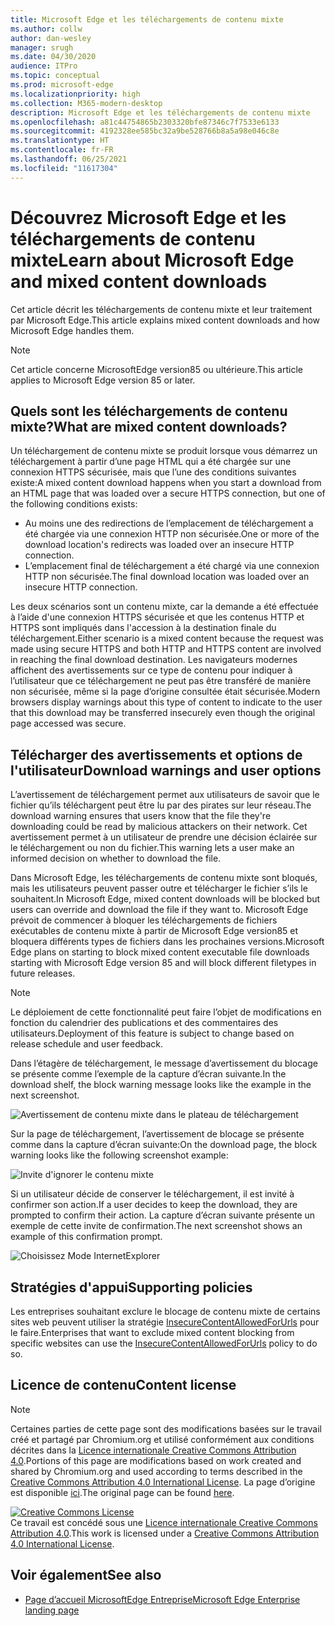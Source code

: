 ```yaml
---
title: Microsoft Edge et les téléchargements de contenu mixte
ms.author: collw
author: dan-wesley
manager: srugh
ms.date: 04/30/2020
audience: ITPro
ms.topic: conceptual
ms.prod: microsoft-edge
ms.localizationpriority: high
ms.collection: M365-modern-desktop
description: Microsoft Edge et les téléchargements de contenu mixte
ms.openlocfilehash: a81c44754865b2303320bfe87346c7f7533e6133
ms.sourcegitcommit: 4192328ee585bc32a9be528766b8a5a98e046c8e
ms.translationtype: HT
ms.contentlocale: fr-FR
ms.lasthandoff: 06/25/2021
ms.locfileid: "11617304"
---
```

# <a name="learn-about-microsoft-edge-and-mixed-content-downloads"></a><span data-ttu-id="2bb2f-103">Découvrez Microsoft Edge et les téléchargements de contenu mixte</span><span class="sxs-lookup"><span data-stu-id="2bb2f-103">Learn about Microsoft Edge and mixed content downloads</span></span>

<span data-ttu-id="2bb2f-104">Cet article décrit les téléchargements de contenu mixte et leur traitement par Microsoft Edge.</span><span class="sxs-lookup"><span data-stu-id="2bb2f-104">This article explains mixed content downloads and how Microsoft Edge handles them.</span></span>

>[!NOTE]
><span data-ttu-id="2bb2f-105">Cet article concerne MicrosoftEdge version85 ou ultérieure.</span><span class="sxs-lookup"><span data-stu-id="2bb2f-105">This article applies to Microsoft Edge version 85 or later.</span></span>

## <a name="what-are-mixed-content-downloads"></a><span data-ttu-id="2bb2f-106">Quels sont les téléchargements de contenu mixte?</span><span class="sxs-lookup"><span data-stu-id="2bb2f-106">What are mixed content downloads?</span></span>

<span data-ttu-id="2bb2f-107">Un téléchargement de contenu mixte se produit lorsque vous démarrez un téléchargement à partir d’une page HTML qui a été chargée sur une connexion HTTPS sécurisée, mais que l’une des conditions suivantes existe:</span><span class="sxs-lookup"><span data-stu-id="2bb2f-107">A mixed content download happens when you start a download from an HTML page that was loaded over a secure HTTPS connection, but one of the following conditions exists:</span></span>

- <span data-ttu-id="2bb2f-108">Au moins une des redirections de l’emplacement de téléchargement a été chargée via une connexion HTTP non sécurisée.</span><span class="sxs-lookup"><span data-stu-id="2bb2f-108">One or more of the download location's redirects was loaded over an insecure HTTP connection.</span></span>
- <span data-ttu-id="2bb2f-109">L’emplacement final de téléchargement a été chargé via une connexion HTTP non sécurisée.</span><span class="sxs-lookup"><span data-stu-id="2bb2f-109">The final download location was loaded over an insecure HTTP connection.</span></span>

<span data-ttu-id="2bb2f-110">Les deux scénarios sont un contenu mixte, car la demande a été effectuée à l’aide d'une connexion HTTPS sécurisée et que les contenus HTTP et HTTPS sont impliqués dans l'accession à la destination finale du téléchargement.</span><span class="sxs-lookup"><span data-stu-id="2bb2f-110">Either scenario is a mixed content because the request was made using secure HTTPS and both HTTP and HTTPS content are involved in reaching the final download destination.</span></span> <span data-ttu-id="2bb2f-111">Les navigateurs modernes affichent des avertissements sur ce type de contenu pour indiquer à l’utilisateur que ce téléchargement ne peut pas être transféré de manière non sécurisée, même si la page d’origine consultée était sécurisée.</span><span class="sxs-lookup"><span data-stu-id="2bb2f-111">Modern browsers display warnings about this type of content to indicate to the user that this download may be transferred insecurely even though the original page accessed was secure.</span></span>

## <a name="download-warnings-and-user-options"></a><span data-ttu-id="2bb2f-112">Télécharger des avertissements et options de l'utilisateur</span><span class="sxs-lookup"><span data-stu-id="2bb2f-112">Download warnings and user options</span></span>

<span data-ttu-id="2bb2f-113">L’avertissement de téléchargement permet aux utilisateurs de savoir que le fichier qu’ils téléchargent peut être lu par des pirates sur leur réseau.</span><span class="sxs-lookup"><span data-stu-id="2bb2f-113">The download warning ensures that users know that the file they're downloading could be read by malicious attackers on their network.</span></span> <span data-ttu-id="2bb2f-114">Cet avertissement permet à un utilisateur de prendre une décision éclairée sur le téléchargement ou non du fichier.</span><span class="sxs-lookup"><span data-stu-id="2bb2f-114">This warning lets a user make an informed decision on whether to download the file.</span></span>

<span data-ttu-id="2bb2f-115">Dans Microsoft Edge, les téléchargements de contenu mixte sont bloqués, mais les utilisateurs peuvent passer outre et télécharger le fichier s’ils le souhaitent.</span><span class="sxs-lookup"><span data-stu-id="2bb2f-115">In Microsoft Edge, mixed content downloads will be blocked but users can override and download the file if they want to.</span></span> <span data-ttu-id="2bb2f-116">Microsoft Edge prévoit de commencer à bloquer les téléchargements de fichiers exécutables de contenu mixte à partir de Microsoft Edge version85 et bloquera différents types de fichiers dans les prochaines versions.</span><span class="sxs-lookup"><span data-stu-id="2bb2f-116">Microsoft Edge plans on starting to block mixed content executable file downloads starting with Microsoft Edge version 85 and will block different filetypes in future releases.</span></span>

> [!NOTE]
> <span data-ttu-id="2bb2f-117">Le déploiement de cette fonctionnalité peut faire l’objet de modifications en fonction du calendrier des publications et des commentaires des utilisateurs.</span><span class="sxs-lookup"><span data-stu-id="2bb2f-117">Deployment of this feature is subject to change based on release schedule and user feedback.</span></span>

<!-- The schedule of the block for different filetypes is to be determined and may be impacted by usage data and user feedback. -->

<span data-ttu-id="2bb2f-118">Dans l’étagère de téléchargement, le message d’avertissement du blocage se présente comme l’exemple de la capture d’écran suivante.</span><span class="sxs-lookup"><span data-stu-id="2bb2f-118">In the download shelf, the block warning message looks like the example in the next screenshot.</span></span>

 ![Avertissement de contenu mixte dans le plateau de téléchargement](./media/edge-learnmore-mixed-content-downloads/edge-mixed-content-download-tray-warning.png)

<span data-ttu-id="2bb2f-120">Sur la page de téléchargement, l’avertissement de blocage se présente comme dans la capture d’écran suivante:</span><span class="sxs-lookup"><span data-stu-id="2bb2f-120">On the download page, the block warning looks like the following screenshot example:</span></span>

 ![Invite d'ignorer le contenu mixte](./media/edge-learnmore-mixed-content-downloads/edge-mixed-content-download-page-warning.png)

<span data-ttu-id="2bb2f-122">Si un utilisateur décide de conserver le téléchargement, il est invité à confirmer son action.</span><span class="sxs-lookup"><span data-stu-id="2bb2f-122">If a user decides to keep the download, they are prompted to confirm their action.</span></span> <span data-ttu-id="2bb2f-123">La capture d’écran suivante présente un exemple de cette invite de confirmation.</span><span class="sxs-lookup"><span data-stu-id="2bb2f-123">The next screenshot shows an example of this confirmation prompt.</span></span>

 ![Choisissez Mode InternetExplorer](./media/edge-learnmore-mixed-content-downloads/edge-mixed-content-download-override.png)

## <a name="supporting-policies"></a><span data-ttu-id="2bb2f-125">Stratégies d'appui</span><span class="sxs-lookup"><span data-stu-id="2bb2f-125">Supporting policies</span></span>

<span data-ttu-id="2bb2f-126">Les entreprises souhaitant exclure le blocage de contenu mixte de certains sites web peuvent utiliser la stratégie [InsecureContentAllowedForUrls](./microsoft-edge-policies.md#insecurecontentallowedforurls) pour le faire.</span><span class="sxs-lookup"><span data-stu-id="2bb2f-126">Enterprises that want to exclude mixed content blocking from specific websites can use the [InsecureContentAllowedForUrls](./microsoft-edge-policies.md#insecurecontentallowedforurls) policy to do so.</span></span>

## <a name="content-license"></a><span data-ttu-id="2bb2f-127">Licence de contenu</span><span class="sxs-lookup"><span data-stu-id="2bb2f-127">Content license</span></span>

> [!NOTE]
> <span data-ttu-id="2bb2f-128">Certaines parties de cette page sont des modifications basées sur le travail créé et partagé par Chromium.org et utilisé conformément aux conditions décrites dans la [Licence internationale Creative Commons Attribution 4.0](http://creativecommons.org/licenses/by/4.0/).</span><span class="sxs-lookup"><span data-stu-id="2bb2f-128">Portions of this page are modifications based on work created and shared by Chromium.org and used according to terms described in the [Creative Commons Attribution 4.0 International License](http://creativecommons.org/licenses/by/4.0/).</span></span> <span data-ttu-id="2bb2f-129">La page d’origine est disponible [ici](https://developers.google.com/web/fundamentals/security/prevent-mixed-content/what-is-mixed-content).</span><span class="sxs-lookup"><span data-stu-id="2bb2f-129">The original page can be found [here](https://developers.google.com/web/fundamentals/security/prevent-mixed-content/what-is-mixed-content).</span></span>
  
<a rel="license" href="http://creativecommons.org/licenses/by/4.0/"><img alt="Creative Commons License" style="border-width:0" src="https://i.creativecommons.org/l/by/4.0/88x31.png" /></a><br /><span data-ttu-id="2bb2f-130">Ce travail est concédé sous une <a rel="license" href="http://creativecommons.org/licenses/by/4.0/">Licence internationale Creative Commons Attribution 4.0</a>.</span><span class="sxs-lookup"><span data-stu-id="2bb2f-130">This work is licensed under a <a rel="license" href="http://creativecommons.org/licenses/by/4.0/">Creative Commons Attribution 4.0 International License</a>.</span></span>

## <a name="see-also"></a><span data-ttu-id="2bb2f-131">Voir également</span><span class="sxs-lookup"><span data-stu-id="2bb2f-131">See also</span></span>

- [<span data-ttu-id="2bb2f-132">Page d’accueil MicrosoftEdge Entreprise</span><span class="sxs-lookup"><span data-stu-id="2bb2f-132">Microsoft Edge Enterprise landing page</span></span>](https://aka.ms/EdgeEnterprise)